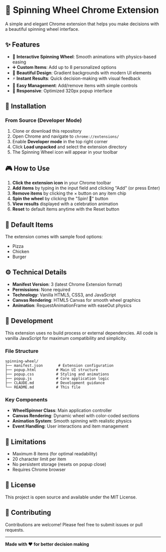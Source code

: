 # 🎯 Spinning Wheel Chrome Extension

A simple and elegant Chrome extension that helps you make decisions with a beautiful spinning wheel interface.

## ✨ Features

- 🎲 **Interactive Spinning Wheel**: Smooth animations with physics-based easing
- ➕ **Custom Items**: Add up to 8 personalized options
- 🎨 **Beautiful Design**: Gradient backgrounds with modern UI elements
- ⚡ **Instant Results**: Quick decision-making with visual feedback
- 🔄 **Easy Management**: Add/remove items with simple controls
- 📱 **Responsive**: Optimized 320px popup interface

## 🚀 Installation

### From Source (Developer Mode)

1. Clone or download this repository
2. Open Chrome and navigate to `chrome://extensions/`
3. Enable **Developer mode** in the top right corner
4. Click **Load unpacked** and select the extension directory
5. The Spinning Wheel icon will appear in your toolbar

## 🎮 How to Use

1. **Click the extension icon** in your Chrome toolbar
2. **Add items** by typing in the input field and clicking "Add" (or press Enter)
3. **Remove items** by clicking the × button on any item chip
4. **Spin the wheel** by clicking the "Spin! 🎲" button
5. **View results** displayed with a celebration animation
6. **Reset** to default items anytime with the Reset button

## 🎨 Default Items

The extension comes with sample food options:
- Pizza
- Chicken  
- Burger

## ⚙️ Technical Details

- **Manifest Version**: 3 (latest Chrome Extension format)
- **Permissions**: None required
- **Technology**: Vanilla HTML5, CSS3, and JavaScript
- **Canvas Rendering**: HTML5 Canvas for smooth wheel graphics
- **Animation**: RequestAnimationFrame with easeOut physics

## 🔧 Development

This extension uses no build process or external dependencies. All code is vanilla JavaScript for maximum compatibility and simplicity.

### File Structure

```
spinning-wheel/
├── manifest.json       # Extension configuration
├── popup.html         # Main UI structure
├── popup.css          # Styling and animations
├── popup.js           # Core application logic
├── CLAUDE.md          # Development guidance
└── README.md          # This file
```

### Key Components

- **WheelSpinner Class**: Main application controller
- **Canvas Rendering**: Dynamic wheel with color-coded sections
- **Animation System**: Smooth spinning with realistic physics
- **Event Handling**: User interactions and item management

## 🎯 Limitations

- Maximum 8 items (for optimal readability)
- 20 character limit per item
- No persistent storage (resets on popup close)
- Requires Chrome browser

## 📝 License

This project is open source and available under the MIT License.

## 🤝 Contributing

Contributions are welcome! Please feel free to submit issues or pull requests.

---

**Made with ❤️ for better decision making**